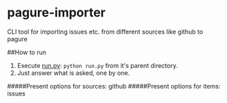 # pagure-importer
CLI tool for importing issues etc. from different sources like github to pagure

##How to run
1. Execute [run.py](https://github.com/vivekanand1101/pagure-importer/blob/master/pagure_importer/run.py): ``python run.py`` from it's parent directory.
2. Just answer what is asked, one by one.

#####Present options for sources: github
#####Present options for items: issues
